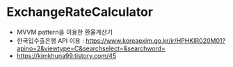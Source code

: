# ExchangeRateCalculator

- MVVM pattern을 이용한 환율계산기
- 한국입수출은행 API 이용 : https://www.koreaexim.go.kr/ir/HPHKIR020M01?apino=2&viewtype=C&searchselect=&searchword=
- https://kimkhuna99.tistory.com/45
